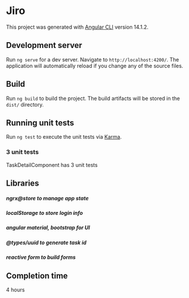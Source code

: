 # Jiro

This project was generated with [Angular CLI](https://github.com/angular/angular-cli) version 14.1.2.

## Development server

Run `ng serve` for a dev server. Navigate to `http://localhost:4200/`. The application will automatically reload if you change any of the source files.

## Build

Run `ng build` to build the project. The build artifacts will be stored in the `dist/` directory.

## Running unit tests

Run `ng test` to execute the unit tests via [Karma](https://karma-runner.github.io).
### 3 unit tests

TaskDetailComponent has 3 unit tests

## Libraries

##### ngrx@store to manage app state
##### localStorage to store login info
##### angular material, bootstrap for UI
##### @types/uuid to generate task id
##### reactive form to build forms


## Completion time
4 hours
